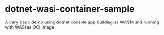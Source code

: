 # dotnet-wasi-container-sample
A very basic demo using dotnet console app building as WASM and running with WASI as OCI image
